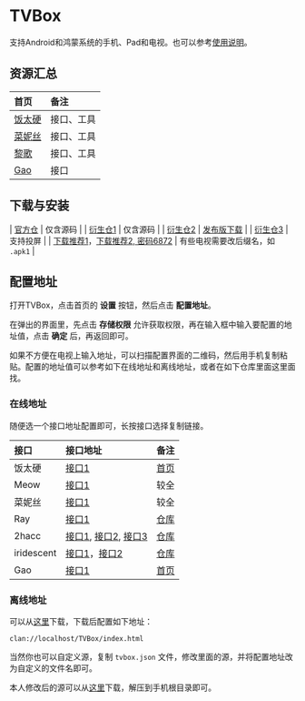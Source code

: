 # TVBox

支持Android和鸿蒙系统的手机、Pad和电视。也可以参考[使用说明](https://mp.weixin.qq.com/s/_3NGjXbWZpEhgXzUx3Qigw)。

## 资源汇总

| 首页   | 备注 |
| :---   | :--- |
| [饭太硬](http://www.饭太硬.com/)  |  接口、工具   |
| [菜妮丝](https://cainisi.cf/)  |  接口、工具   |
| [黎歌](https://www.lige.fit)  |  接口、工具   |
| [Gao](https://tv.203511.xyz/)  | 接口  |

## 下载与安装

| [官方仓](https://github.com/CatVodTVOfficial/TVBoxOSC) |  仅含源码  |
| [衍生仓1](https://github.com/q215613905/TVBoxOS) | 仅含源码  |
| [衍生仓2](https://github.com/o0HalfLife0o/TVBoxOSC) | [发布版下载](https://github.com/o0HalfLife0o/TVBoxOSC/releases)  |
| [衍生仓3](https://xhdwc.tk/) | 支持投屏  |
| [下载推荐1](https://www.123pan.com/s/eQ0vjv-Bfx13.html)，[下载推荐2, 密码6872](https://url49.ctfile.com/d/50089549-59095447-3f862e?p=6872) |  有些电视需要改后缀名，如 ``.apk1``  |

## 配置地址

打开TVBox，点击首页的 **设置** 按钮，然后点击 **配置地址**。

在弹出的界面里，先点击 **存储权限** 允许获取权限，再在输入框中输入要配置的地址值，点击 **确定** 后，再返回即可。

如果不方便在电视上输入地址，可以扫描配置界面的二维码，然后用手机复制粘贴。配置的地址值可以参考如下在线地址和离线地址，或者在如下仓库里面这里面找。

### 在线地址

随便选一个接口地址配置即可，长按接口选择复制链接。

| 接口  |  接口地址  | 备注 |
| :---  | :---      | :--- |
| 饭太硬 | [接口1](http://饭太硬.top/tv)    |  [首页](http://www.饭太硬.com/)   |
| Meow   | [接口1](http://miaotvs.cn/meow) | 较全   |
| 菜妮丝 | [接口1](https://tvbox.cainisi.cf) | 较全   |
| Ray     | [接口1](https://xhdwc.tk/0)     | [仓库](https://dxawi.github.io/0/)   |
| 2hacc  | [接口1](http://tv.2ha.cc), [接口2](https://raw.iqiq.io/2hacc/TVBox/main/tvbox.json), [接口3](https://raw.fastgit.org/2hacc/TVBox/main/tvbox.json)     | [仓库](https://github.com/fanite/2hacc.github.io)   |
| iridescent    | [接口1](https://tvbox.iridescent.ink)，[接口2](https://scintillating-melomakarona-6f55eb.netlify.app)     | [仓库](https://gitlab.com/antsfamily/tvbox)   |
| Gao    | [接口1](https://tv.203511.xyz/0821.json)     | [首页](https://tv.203511.xyz/)   |


### 离线地址

可以从[这里](https://www.123pan.com/s/eQ0vjv-kgx13.html)下载，下载后配置如下地址：

``clan://localhost/TVBox/index.html``

当然你也可以自定义源，复制 ``tvbox.json`` 文件，修改里面的源，并将配置地址改为自定义的文件名即可。

本人修改后的源可以从[这里](https://www.123pan.com/s/eQ0vjv-kgx13.html)下载，解压到手机根目录即可。

